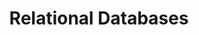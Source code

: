 ---
title: 'Relational Databases'
categories:
    - cse
    - languages
    - relation database
weight: 1
--- 